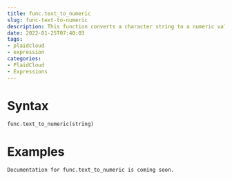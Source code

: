 ```yaml
---
title: func.text_to_numeric
slug: func-text-to-numeric
description: This function converts a character string to a numeric value
date: 2022-01-25T07:40:03
tags:
- plaidcloud
- expression
categories:
- PlaidCloud
- Expressions
---
```



# Syntax



```
func.text_to_numeric(string)
```


# Examples



```
Documentation for func.text_to_numeric is coming soon.
```

